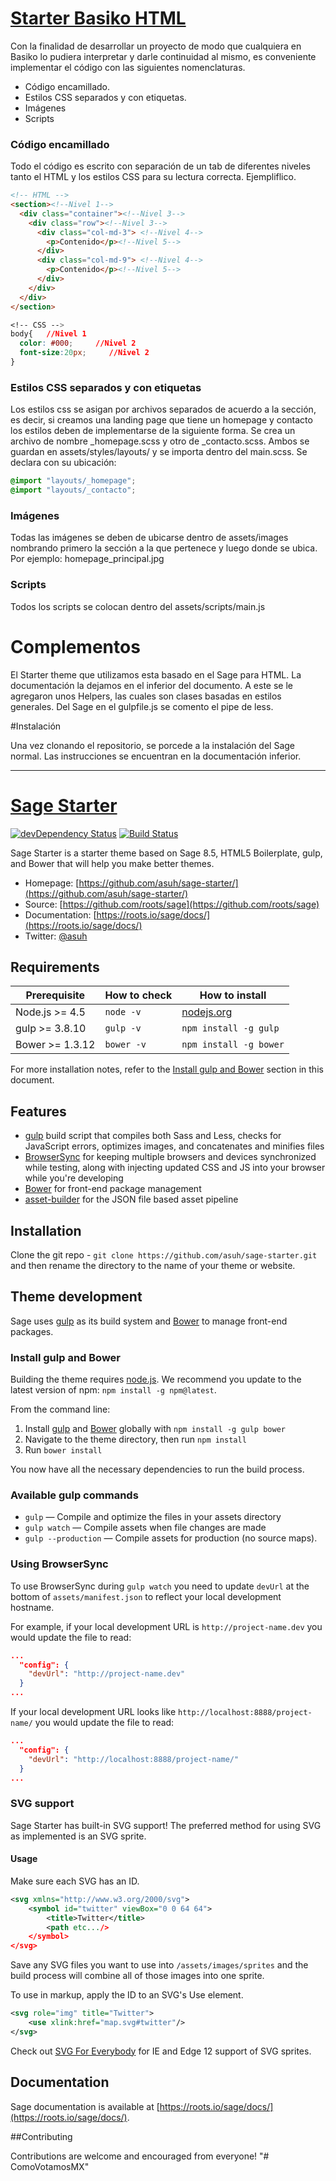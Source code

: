 # [Starter Basiko HTML](https://bitbucket.org/devbasiko/starter-basiko-html)

Con la finalidad de desarrollar un proyecto de modo que cualquiera en Basiko lo pudiera interpretar y darle continuidad al mismo, es conveniente implementar el código con las siguientes nomenclaturas.

  - Código encamillado.
  - Estilos CSS separados y con etiquetas.
  - Imágenes
  - Scripts

### Código encamillado
Todo el código es escrito con separación de un tab de diferentes niveles tanto el HTML y los estilos CSS para su lectura correcta. Ejempliflico. 

```html
<!-- HTML -->
<section><!--Nivel 1-->
  <div class="container"><!--Nivel 3-->
    <div class="row"><!--Nivel 3-->
      <div class="col-md-3"> <!--Nivel 4-->
        <p>Contenido</p><!--Nivel 5-->
      </div>
      <div class="col-md-9"> <!--Nivel 4-->
        <p>Contenido</p><!--Nivel 5-->
      </div>
    </div>
  </div>
</section>
```

```css
<!-- CSS -->
body{   //Nivel 1
  color: #000;     //Nivel 2
  font-size:20px;     //Nivel 2
}
```

### Estilos CSS separados y con etiquetas
Los estilos css se asigan por archivos separados de acuerdo a la sección, es decir, si creamos una landing page que tiene un homepage y contacto los estilos deben de implementarse de la siguiente forma.
Se crea un archivo de nombre _homepage.scss y otro de _contacto.scss. Ambos se guardan en assets/styles/layouts/ y se importa dentro del main.scss. Se declara con su ubicación:

```scss
@import "layouts/_homepage";
@import "layouts/_contacto";
```

### Imágenes
Todas las imágenes se deben de ubicarse dentro de assets/images nombrando primero la sección a la que pertenece y luego donde se ubica. Por ejemplo: homepage_principal.jpg 

### Scripts
Todos los scripts se colocan dentro del assets/scripts/main.js


# Complementos
El Starter theme que utilizamos esta basado en el Sage para HTML. La documentación la dejamos en el inferior del documento. A este se le agregaron unos Helpers, las cuales son clases basadas en estilos generales. Del Sage en el gulpfile.js se comento el pipe de less.


#Instalación

Una vez clonando el repositorio, se porcede a la instalación del Sage normal. Las instrucciones se encuentran en la documentación inferior.

______________________

# [Sage Starter](https://github.com/asuh/sage/)
[![devDependency Status](https://david-dm.org/asuh/sage-starter/dev-status.svg)](https://david-dm.org/asuh/sage-starter#info=devDependencies)
[![Build Status](https://img.shields.io/travis/roots/sage.svg?style=flat-square)](https://travis-ci.org/asuh/sage-starter)


Sage Starter is a starter theme based on Sage 8.5, HTML5 Boilerplate, gulp, and Bower that will help you make better themes.

* Homepage: [https://github.com/asuh/sage-starter/](https://github.com/asuh/sage-starter/)
* Source: [https://github.com/roots/sage](https://github.com/roots/sage)
* Documentation: [https://roots.io/sage/docs/](https://roots.io/sage/docs/)
* Twitter: [@asuh](https://twitter.com/asuh)

## Requirements

| Prerequisite    | How to check | How to install
| --------------- | ------------ | ------------- |
| Node.js >= 4.5  | `node -v`    | [nodejs.org](http://nodejs.org/) |
| gulp >= 3.8.10  | `gulp -v`    | `npm install -g gulp` |
| Bower >= 1.3.12 | `bower -v`   | `npm install -g bower` |

For more installation notes, refer to the [Install gulp and Bower](#install-gulp-and-bower) section in this document.

## Features

* [gulp](http://gulpjs.com/) build script that compiles both Sass and Less, checks for JavaScript errors, optimizes images, and concatenates and minifies files
* [BrowserSync](http://www.browsersync.io/) for keeping multiple browsers and devices synchronized while testing, along with injecting updated CSS and JS into your browser while you're developing
* [Bower](http://bower.io/) for front-end package management
* [asset-builder](https://github.com/austinpray/asset-builder) for the JSON file based asset pipeline

## Installation

Clone the git repo - `git clone https://github.com/asuh/sage-starter.git` and then rename the directory to the name of your theme or website.

## Theme development

Sage uses [gulp](http://gulpjs.com/) as its build system and [Bower](http://bower.io/) to manage front-end packages.

### Install gulp and Bower

Building the theme requires [node.js](http://nodejs.org/download/). We recommend you update to the latest version of npm: `npm install -g npm@latest`.

From the command line:

1. Install [gulp](http://gulpjs.com) and [Bower](http://bower.io/) globally with `npm install -g gulp bower`
2. Navigate to the theme directory, then run `npm install`
3. Run `bower install`

You now have all the necessary dependencies to run the build process.

### Available gulp commands

* `gulp` — Compile and optimize the files in your assets directory
* `gulp watch` — Compile assets when file changes are made
* `gulp --production` — Compile assets for production (no source maps).

### Using BrowserSync

To use BrowserSync during `gulp watch` you need to update `devUrl` at the bottom of `assets/manifest.json` to reflect your local development hostname.

For example, if your local development URL is `http://project-name.dev` you would update the file to read:
```json
...
  "config": {
    "devUrl": "http://project-name.dev"
  }
...
```
If your local development URL looks like `http://localhost:8888/project-name/` you would update the file to read:
```json
...
  "config": {
    "devUrl": "http://localhost:8888/project-name/"
  }
...
```

### SVG support

Sage Starter has built-in SVG support! The preferred method for using SVG as implemented is an SVG sprite.

#### Usage

Make sure each SVG has an ID.

```svg
<svg xmlns="http://www.w3.org/2000/svg">
    <symbol id="twitter" viewBox="0 0 64 64">
        <title>Twitter</title>
        <path etc.../>
    </symbol>
</svg>
```

Save any SVG files you want to use into `/assets/images/sprites` and the build process will combine all of those images into one sprite.

To use in markup, apply the ID to an SVG's Use element.

```svg
<svg role="img" title="Twitter">
    <use xlink:href="map.svg#twitter"/>
</svg>
```

Check out [SVG For Everybody](https://github.com/jonathantneal/svg4everybody) for IE and Edge 12 support of SVG sprites.

## Documentation

Sage documentation is available at [https://roots.io/sage/docs/](https://roots.io/sage/docs/).

##Contributing

Contributions are welcome and encouraged from everyone!
"# ComoVotamosMX" 

